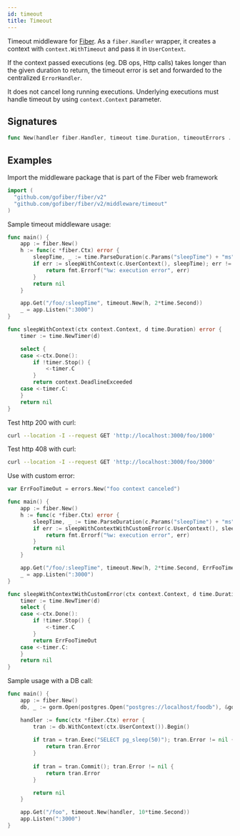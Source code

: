 ```yaml
---
id: timeout
title: Timeout
---
```


Timeout middleware for [Fiber](https://github.com/gofiber/fiber). As a `fiber.Handler` wrapper, it creates a context with `context.WithTimeout` and pass it in `UserContext`. 

If the context passed executions (eg. DB ops, Http calls) takes longer than the given duration to return, the timeout error is set and forwarded to the centralized `ErrorHandler`.

It does not cancel long running executions. Underlying executions must handle timeout by using `context.Context` parameter.

## Signatures

```go
func New(handler fiber.Handler, timeout time.Duration, timeoutErrors ...error) fiber.Handler
```

## Examples

Import the middleware package that is part of the Fiber web framework

```go
import (
  "github.com/gofiber/fiber/v2"
  "github.com/gofiber/fiber/v2/middleware/timeout"
)
```

Sample timeout middleware usage:

```go
func main() {
	app := fiber.New()
	h := func(c *fiber.Ctx) error {
		sleepTime, _ := time.ParseDuration(c.Params("sleepTime") + "ms")
		if err := sleepWithContext(c.UserContext(), sleepTime); err != nil {
			return fmt.Errorf("%w: execution error", err)
		}
		return nil
	}

	app.Get("/foo/:sleepTime", timeout.New(h, 2*time.Second))
	_ = app.Listen(":3000")
}

func sleepWithContext(ctx context.Context, d time.Duration) error {
	timer := time.NewTimer(d)

	select {
	case <-ctx.Done():
		if !timer.Stop() {
			<-timer.C
		}
		return context.DeadlineExceeded
	case <-timer.C:
	}
	return nil
}
```

Test http 200 with curl:

```bash
curl --location -I --request GET 'http://localhost:3000/foo/1000' 
```

Test http 408 with curl:

```bash
curl --location -I --request GET 'http://localhost:3000/foo/3000' 
```

Use with custom error:

```go
var ErrFooTimeOut = errors.New("foo context canceled")

func main() {
	app := fiber.New()
	h := func(c *fiber.Ctx) error {
		sleepTime, _ := time.ParseDuration(c.Params("sleepTime") + "ms")
		if err := sleepWithContextWithCustomError(c.UserContext(), sleepTime); err != nil {
			return fmt.Errorf("%w: execution error", err)
		}
		return nil
	}

	app.Get("/foo/:sleepTime", timeout.New(h, 2*time.Second, ErrFooTimeOut))
	_ = app.Listen(":3000")
}

func sleepWithContextWithCustomError(ctx context.Context, d time.Duration) error {
	timer := time.NewTimer(d)
	select {
	case <-ctx.Done():
		if !timer.Stop() {
			<-timer.C
		}
		return ErrFooTimeOut
	case <-timer.C:
	}
	return nil
}
```

Sample usage with a DB call:

```go
func main() {
	app := fiber.New()
	db, _ := gorm.Open(postgres.Open("postgres://localhost/foodb"), &gorm.Config{})

	handler := func(ctx *fiber.Ctx) error {
		tran := db.WithContext(ctx.UserContext()).Begin()
		
		if tran = tran.Exec("SELECT pg_sleep(50)"); tran.Error != nil {
			return tran.Error
		}
		
		if tran = tran.Commit(); tran.Error != nil {
			return tran.Error
		}

		return nil
	}

	app.Get("/foo", timeout.New(handler, 10*time.Second))
	app.Listen(":3000")
}
```
